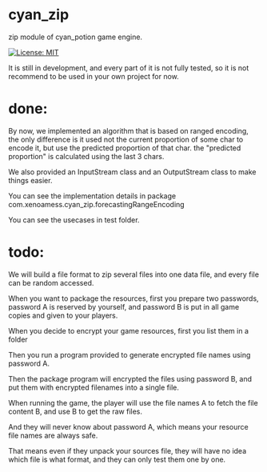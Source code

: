 # cyan_zip
zip module of cyan_potion game engine.

[![License: MIT](https://img.shields.io/badge/License-MIT-yellow.svg)](https://opensource.org/licenses/MIT)

It is still in development, and every part of it is not fully tested, so it is not recommend to be used in your own project for now.

# done:
By now, we implemented an algorithm that is based on ranged encoding, the only difference is it used not the current proportion of some char to encode it, but use the predicted proportion of that char. the "predicted proportion" is calculated using the last 3 chars.

We also provided an InputStream class and an OutputStream class to make things easier.

You can see the implementation details in package com.xenoamess.cyan_zip.forecastingRangeEncoding

You can see the usecases in test folder.

# todo:

We will build a file format to zip several files into one data file, and every file can be random accessed.

When you want to package the resources, first you prepare two passwords, password A is reserved by yourself, and password B is put in all game copies and given to your players.

When you decide to encrypt your game resources, first you list them in a folder

Then you run a program provided to generate encrypted file names using password A.

Then the package program will encrypted the files using password B, and put them with encrypted filenames into a single file.

When running the game, the player will use the file names A to fetch the file content B, and use B to get the raw files.

And they will never know about password A, which means your resource file names are always safe.

That means even if they unpack your sources file, they will have no idea which file is what format, and they can only test them one by one.

